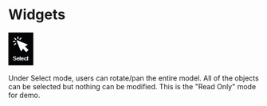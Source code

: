 # Widgets

![](../.gitbook/assets/select-button.png)

Under Select mode, users can rotate/pan the entire model. All of the objects can be selected but nothing can be modified. This is the "Read Only" mode for demo.

